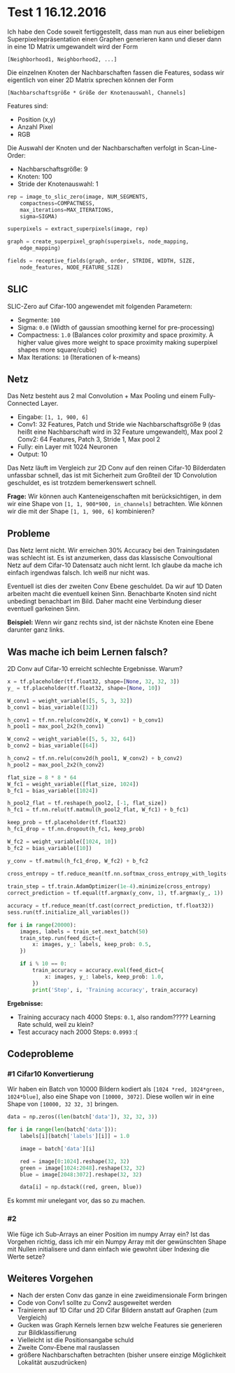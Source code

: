 # Test 1 16.12.2016

Ich habe den Code soweit fertiggestellt, dass man nun aus einer beliebigen
Superpixelrepräsentation einen Graphen generieren kann und dieser dann in eine
1D Matrix umgewandelt wird der Form

```
[Neighborhood1, Neighborhood2, ...]
```

Die einzelnen Knoten der Nachbarschaften fassen die Features, sodass wir
eigentlich von einer 2D Matrix sprechen können der Form

```
[Nachbarschaftsgröße * Größe der Knotenauswahl, Channels]
```

Features sind:
* Position (x,y)
* Anzahl Pixel
* RGB

Die Auswahl der Knoten und der Nachbarschaften verfolgt in Scan-Line-Order:

* Nachbarschaftsgröße: 9
* Knoten: 100
* Stride der Knotenauswahl: 1

```python
rep = image_to_slic_zero(image, NUM_SEGMENTS,
    compactness=COMPACTNESS,
    max_iterations=MAX_ITERATIONS,
    sigma=SIGMA)

superpixels = extract_superpixels(image, rep)

graph = create_superpixel_graph(superpixels, node_mapping,
    edge_mapping)

fields = receptive_fields(graph, order, STRIDE, WIDTH, SIZE,
    node_features, NODE_FEATURE_SIZE)
```

## SLIC

SLIC-Zero auf Cifar-100 angewendet mit folgenden Parametern:
* Segmente: `100`
* Sigma: `0.0` (Width of gaussian smoothing kernel for pre-processing)
* Compactness: `1.0` (Balances color proximity and space proximity. A higher
  value gives more weight to space proximity making superpixel shapes more
  square/cubic)
* Max Iterations: `10` (Iterationen of k-means)

## Netz

Das Netz besteht aus 2 mal Convolution + Max Pooling und einem Fully-Connected
Layer.

* Eingabe: `[1, 1, 900, 6]`
* Conv1: 32 Features, Patch und Stride wie Nachbarschaftsgröße 9 (das heißt
  eine Nachbarschaft wird in 32 Feature umgewandelt), Max pool 2
  Conv2: 64 Features, Patch 3, Stride 1, Max pool 2
* Fully: ein Layer mit 1024 Neuronen
* Output: 10

Das Netz läuft im Vergleich zur 2D Conv auf den reinen Cifar-10 Bilderdaten
unfassbar schnell, das ist mit Sicherheit zum Großteil der 1D Convolution
geschuldet, es ist trotzdem bemerkenswert schnell.

**Frage:**
Wir können auch Kanteneigenschaften mit berücksichtigen, in dem wir
eine Shape von `[1, 1, 900*900, in_channels]` betrachten.
Wie können wir die mit der Shape `[1, 1, 900, 6]` kombinieren?

## Probleme

Das Netz lernt nicht. Wir erreichen 30% Accuracy bei den Trainingsdaten was
schlecht ist.
Es ist anzumerken, dass das klassische Convoultional Netz auf dem Cifar-10
Datensatz auch nicht lernt. Ich glaube da mache ich einfach irgendwas falsch.
Ich weiß nur nicht was.

Eventuell ist dies der zweiten Conv Ebene geschuldet. Da wir auf 1D Daten
arbeiten macht die eventuell keinen Sinn. Benachbarte Knoten sind nicht
unbedingt benachbart im Bild. Daher macht eine Verbindung dieser eventuell
garkeinen Sinn.

**Beispiel:** Wenn wir ganz rechts sind, ist der nächste Knoten
eine Ebene darunter ganz links.

## Was mache ich beim Lernen falsch?

2D Conv auf Cifar-10 erreicht schlechte Ergebnisse. Warum?

```python
x = tf.placeholder(tf.float32, shape=[None, 32, 32, 3])
y_ = tf.placeholder(tf.float32, shape=[None, 10])

W_conv1 = weight_variable([5, 5, 3, 32])
b_conv1 = bias_variable([32])

h_conv1 = tf.nn.relu(conv2d(x, W_conv1) + b_conv1)
h_pool1 = max_pool_2x2(h_conv1)

W_conv2 = weight_variable([5, 5, 32, 64])
b_conv2 = bias_variable([64])

h_conv2 = tf.nn.relu(conv2d(h_pool1, W_conv2) + b_conv2)
h_pool2 = max_pool_2x2(h_conv2)

flat_size = 8 * 8 * 64
W_fc1 = weight_variable([flat_size, 1024])
b_fc1 = bias_variable([1024])

h_pool2_flat = tf.reshape(h_pool2, [-1, flat_size])
h_fc1 = tf.nn.relu(tf.matmul(h_pool2_flat, W_fc1) + b_fc1)

keep_prob = tf.placeholder(tf.float32)
h_fc1_drop = tf.nn.dropout(h_fc1, keep_prob)

W_fc2 = weight_variable([1024, 10])
b_fc2 = bias_variable([10])

y_conv = tf.matmul(h_fc1_drop, W_fc2) + b_fc2

cross_entropy = tf.reduce_mean(tf.nn.softmax_cross_entropy_with_logits(y_conv,
                                                                       y_))
train_step = tf.train.AdamOptimizer(1e-4).minimize(cross_entropy)
correct_prediction = tf.equal(tf.argmax(y_conv, 1), tf.argmax(y_, 1))

accuracy = tf.reduce_mean(tf.cast(correct_prediction, tf.float32))
sess.run(tf.initialize_all_variables())

for i in range(20000):
    images, labels = train_set.next_batch(50)
    train_step.run(feed_dict={
        x: images, y_: labels, keep_prob: 0.5,
    })

    if i % 10 == 0:
        train_accuracy = accuracy.eval(feed_dict={
            x: images, y_: labels, keep_prob: 1.0,
        })
        print('Step', i, 'Training accuracy', train_accuracy)
```

**Ergebnisse:**
* Training accuracy nach 4000 Steps: `0.1`, also random????? Learning Rate
  schuld, weil zu klein?
* Test accuracy nach 2000 Steps: `0.0993` :(

## Codeprobleme

### #1 Cifar10 Konvertierung

Wir haben ein Batch von 10000 Bildern kodiert als `[1024 *red, 1024*green,
1024*blue]`, also eine Shape von `[10000, 3072]`. Diese wollen wir in eine
Shape von `[10000, 32 32, 3]` bringen.

```python
data = np.zeros((len(batch['data']), 32, 32, 3))

for i in range(len(batch['data'])):
    labels[i][batch['labels'][i]] = 1.0

    image = batch['data'][i]

    red = image[0:1024].reshape(32, 32)
    green = image[1024:2048].reshape(32, 32)
    blue = image[2048:3072].reshape(32, 32)

    data[i] = np.dstack((red, green, blue))
```

Es kommt mir unelegant vor, das so zu machen.

### #2

Wie füge ich Sub-Arrays an einer Position im numpy Array ein? Ist das Vorgehen
richtig, dass ich mir ein Numpy Array mit der gewünschten Shape mit Nullen
initialisere und dann einfach wie gewohnt über Indexing die Werte setze?

## Weiteres Vorgehen

* Nach der ersten Conv das ganze in eine zweidimensionale Form bringen
* Code von Conv1 sollte zu Conv2 ausgeweitet werden
* Trainieren auf 1D Cifar und 2D Cifar Bildern anstatt auf Graphen (zum
  Vergleich)
* Gucken was Graph Kernels lernen bzw welche Features sie generieren zur
  Bildklassifierung
* Vielleicht ist die Positionsangabe schuld
* Zweite Conv-Ebene mal rauslassen
* größere Nachbarschaften betrachten (bisher unsere einzige Möglichkeit
  Lokalität auszudrücken)

